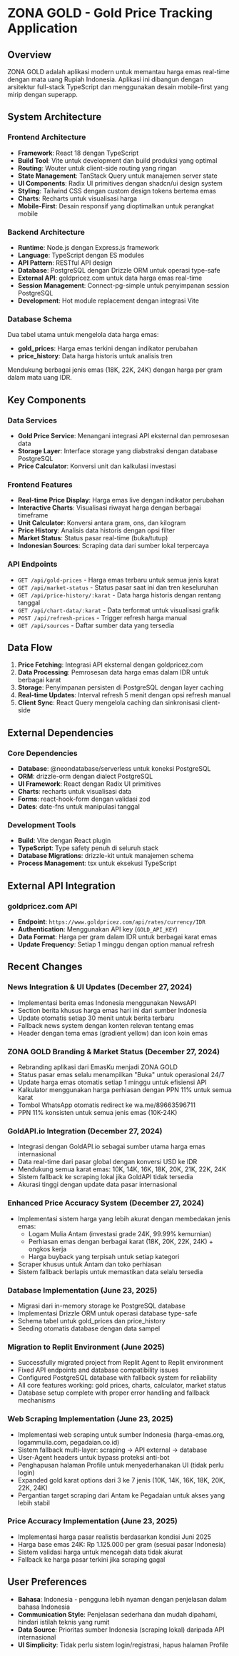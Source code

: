 # ZONA GOLD - Gold Price Tracking Application

## Overview

ZONA GOLD adalah aplikasi modern untuk memantau harga emas real-time dengan mata uang Rupiah Indonesia. Aplikasi ini dibangun dengan arsitektur full-stack TypeScript dan menggunakan desain mobile-first yang mirip dengan superapp.

## System Architecture

### Frontend Architecture
- **Framework**: React 18 dengan TypeScript
- **Build Tool**: Vite untuk development dan build produksi yang optimal
- **Routing**: Wouter untuk client-side routing yang ringan
- **State Management**: TanStack Query untuk manajemen server state
- **UI Components**: Radix UI primitives dengan shadcn/ui design system
- **Styling**: Tailwind CSS dengan custom design tokens bertema emas
- **Charts**: Recharts untuk visualisasi harga
- **Mobile-First**: Desain responsif yang dioptimalkan untuk perangkat mobile

### Backend Architecture
- **Runtime**: Node.js dengan Express.js framework
- **Language**: TypeScript dengan ES modules
- **API Pattern**: RESTful API design
- **Database**: PostgreSQL dengan Drizzle ORM untuk operasi type-safe
- **External API**: goldpricez.com untuk data harga emas real-time
- **Session Management**: Connect-pg-simple untuk penyimpanan session PostgreSQL
- **Development**: Hot module replacement dengan integrasi Vite

### Database Schema
Dua tabel utama untuk mengelola data harga emas:
- **gold_prices**: Harga emas terkini dengan indikator perubahan
- **price_history**: Data harga historis untuk analisis tren

Mendukung berbagai jenis emas (18K, 22K, 24K) dengan harga per gram dalam mata uang IDR.

## Key Components

### Data Services
- **Gold Price Service**: Menangani integrasi API eksternal dan pemrosesan data
- **Storage Layer**: Interface storage yang diabstraksi dengan database PostgreSQL
- **Price Calculator**: Konversi unit dan kalkulasi investasi

### Frontend Features
- **Real-time Price Display**: Harga emas live dengan indikator perubahan
- **Interactive Charts**: Visualisasi riwayat harga dengan berbagai timeframe  
- **Unit Calculator**: Konversi antara gram, ons, dan kilogram
- **Price History**: Analisis data historis dengan opsi filter
- **Market Status**: Status pasar real-time (buka/tutup)
- **Indonesian Sources**: Scraping data dari sumber lokal terpercaya

### API Endpoints
- `GET /api/gold-prices` - Harga emas terbaru untuk semua jenis karat
- `GET /api/market-status` - Status pasar saat ini dan tren keseluruhan
- `GET /api/price-history/:karat` - Data harga historis dengan rentang tanggal
- `GET /api/chart-data/:karat` - Data terformat untuk visualisasi grafik
- `POST /api/refresh-prices` - Trigger refresh harga manual
- `GET /api/sources` - Daftar sumber data yang tersedia

## Data Flow

1. **Price Fetching**: Integrasi API eksternal dengan goldpricez.com
2. **Data Processing**: Pemrosesan data harga emas dalam IDR untuk berbagai karat
3. **Storage**: Penyimpanan persisten di PostgreSQL dengan layer caching
4. **Real-time Updates**: Interval refresh 5 menit dengan opsi refresh manual
5. **Client Sync**: React Query mengelola caching dan sinkronisasi client-side

## External Dependencies

### Core Dependencies
- **Database**: @neondatabase/serverless untuk koneksi PostgreSQL
- **ORM**: drizzle-orm dengan dialect PostgreSQL
- **UI Framework**: React dengan Radix UI primitives
- **Charts**: recharts untuk visualisasi data
- **Forms**: react-hook-form dengan validasi zod
- **Dates**: date-fns untuk manipulasi tanggal

### Development Tools
- **Build**: Vite dengan React plugin
- **TypeScript**: Type safety penuh di seluruh stack
- **Database Migrations**: drizzle-kit untuk manajemen schema
- **Process Management**: tsx untuk eksekusi TypeScript

## External API Integration

### goldpricez.com API
- **Endpoint**: `https://www.goldpricez.com/api/rates/currency/IDR`
- **Authentication**: Menggunakan API key (`GOLD_API_KEY`)
- **Data Format**: Harga per gram dalam IDR untuk berbagai karat emas
- **Update Frequency**: Setiap 1 minggu dengan option manual refresh

## Recent Changes

### News Integration & UI Updates (December 27, 2024)
- Implementasi berita emas Indonesia menggunakan NewsAPI
- Section berita khusus harga emas hari ini dari sumber Indonesia
- Update otomatis setiap 30 menit untuk berita terbaru
- Fallback news system dengan konten relevan tentang emas
- Header dengan tema emas (gradient yellow) dan icon koin emas

### ZONA GOLD Branding & Market Status (December 27, 2024)
- Rebranding aplikasi dari EmasKu menjadi ZONA GOLD
- Status pasar emas selalu menampilkan "Buka" untuk operasional 24/7
- Update harga emas otomatis setiap 1 minggu untuk efisiensi API
- Kalkulator menggunakan harga perhiasan dengan PPN 11% untuk semua karat
- Tombol WhatsApp otomatis redirect ke wa.me/89663596711
- PPN 11% konsisten untuk semua jenis emas (10K-24K)

### GoldAPI.io Integration (December 27, 2024)
- Integrasi dengan GoldAPI.io sebagai sumber utama harga emas internasional
- Data real-time dari pasar global dengan konversi USD ke IDR
- Mendukung semua karat emas: 10K, 14K, 16K, 18K, 20K, 21K, 22K, 24K
- Sistem fallback ke scraping lokal jika GoldAPI tidak tersedia
- Akurasi tinggi dengan update data pasar internasional

### Enhanced Price Accuracy System (December 27, 2024)
- Implementasi sistem harga yang lebih akurat dengan membedakan jenis emas:
  * Logam Mulia Antam (investasi grade 24K, 99.99% kemurnian)
  * Perhiasan emas dengan berbagai karat (18K, 20K, 22K, 24K) + ongkos kerja
  * Harga buyback yang terpisah untuk setiap kategori
- Scraper khusus untuk Antam dan toko perhiasan
- Sistem fallback berlapis untuk memastikan data selalu tersedia

### Database Implementation (June 23, 2025)
- Migrasi dari in-memory storage ke PostgreSQL database
- Implementasi Drizzle ORM untuk operasi database type-safe
- Schema tabel untuk gold_prices dan price_history
- Seeding otomatis database dengan data sampel

### Migration to Replit Environment (June 2025)
- Successfully migrated project from Replit Agent to Replit environment
- Fixed API endpoints and database compatibility issues
- Configured PostgreSQL database with fallback system for reliability
- All core features working: gold prices, charts, calculator, market status
- Database setup complete with proper error handling and fallback mechanisms

### Web Scraping Implementation (June 23, 2025)
- Implementasi web scraping untuk sumber Indonesia (harga-emas.org, logammulia.com, pegadaian.co.id)
- Sistem fallback multi-layer: scraping → API external → database
- User-Agent headers untuk bypass proteksi anti-bot
- Penghapusan halaman Profile untuk menyederhanakan UI (tidak perlu login)
- Expanded gold karat options dari 3 ke 7 jenis (10K, 14K, 16K, 18K, 20K, 22K, 24K)
- Pergantian target scraping dari Antam ke Pegadaian untuk akses yang lebih stabil

### Price Accuracy Implementation (June 23, 2025)
- Implementasi harga pasar realistis berdasarkan kondisi Juni 2025
- Harga base emas 24K: Rp 1.125.000 per gram (sesuai pasar Indonesia)
- Sistem validasi harga untuk mencegah data tidak akurat
- Fallback ke harga pasar terkini jika scraping gagal

## User Preferences

- **Bahasa**: Indonesia - pengguna lebih nyaman dengan penjelasan dalam bahasa Indonesia
- **Communication Style**: Penjelasan sederhana dan mudah dipahami, hindari istilah teknis yang rumit  
- **Data Source**: Prioritas sumber Indonesia (scraping lokal) daripada API internasional
- **UI Simplicity**: Tidak perlu sistem login/registrasi, hapus halaman Profile